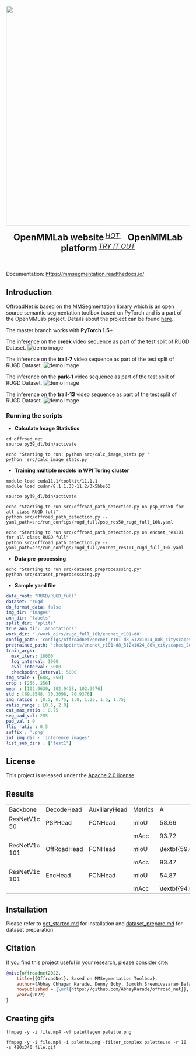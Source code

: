 <div align="center">
  <img src="resources/offroadnet_logo.png" width="600"/>
  <div>&nbsp;</div>
  <div align="center">
    <b><font size="5">OpenMMLab website</font></b>
    <sup>
      <a href="https://openmmlab.com">
        <i><font size="4">HOT</font></i>
      </a>
    </sup>
    &nbsp;&nbsp;&nbsp;&nbsp;
    <b><font size="5">OpenMMLab platform</font></b>
    <sup>
      <a href="https://platform.openmmlab.com">
        <i><font size="4">TRY IT OUT</font></i>
      </a>
    </sup>
  </div>
  <div>&nbsp;</div>
</div>
<br />

[comment]: <> ([![PyPI - Python Version]&#40;https://img.shields.io/pypi/pyversions/mmsegmentation&#41;]&#40;https://pypi.org/project/mmsegmentation/&#41;)

[comment]: <> ([![PyPI]&#40;https://img.shields.io/pypi/v/mmsegmentation&#41;]&#40;https://pypi.org/project/mmsegmentation&#41;)

[comment]: <> ([![docs]&#40;https://img.shields.io/badge/docs-latest-blue&#41;]&#40;https://mmsegmentation.readthedocs.io/en/latest/&#41;)

[comment]: <> ([![badge]&#40;https://github.com/open-mmlab/mmsegmentation/workflows/build/badge.svg&#41;]&#40;https://github.com/open-mmlab/mmsegmentation/actions&#41;)

[comment]: <> ([![codecov]&#40;https://codecov.io/gh/open-mmlab/mmsegmentation/branch/master/graph/badge.svg&#41;]&#40;https://codecov.io/gh/open-mmlab/mmsegmentation&#41;)

[comment]: <> ([![license]&#40;https://img.shields.io/github/license/open-mmlab/mmsegmentation.svg&#41;]&#40;https://github.com/open-mmlab/mmsegmentation/blob/master/LICENSE&#41;)

[comment]: <> ([![issue resolution]&#40;https://isitmaintained.com/badge/resolution/open-mmlab/mmsegmentation.svg&#41;]&#40;https://github.com/open-mmlab/mmsegmentation/issues&#41;)

[comment]: <> ([![open issues]&#40;https://isitmaintained.com/badge/open/open-mmlab/mmsegmentation.svg&#41;]&#40;https://github.com/open-mmlab/mmsegmentation/issues&#41;)

Documentation: https://mmsegmentation.readthedocs.io/

[comment]: <> (English | [简体中文]&#40;README_zh-CN.md&#41;)

## Introduction

OffroadNet is based on the MMSegmentation library which is an open source semantic segmentation toolbox based on PyTorch and is a part of the OpenMMLab project. Details about the project can be found [here](https://github.com/dennyboby/offroad_net/tree/master/docs/document).

The master branch works with **PyTorch 1.5+**.

The inference on the **creek** video sequence as part of the test split of RUGD Dataset.
![demo image](resources/inference_gifs/creek.gif)

The inference on the **trail-7** video sequence as part of the test split of RUGD Dataset.
![demo image](resources/inference_gifs/trail_7.gif)

The inference on the **park-1** video sequence as part of the test split of RUGD Dataset.
![demo image](resources/inference_gifs/park_1.gif)

The inference on the **trail-13** video sequence as part of the test split of RUGD Dataset.
![demo image](resources/inference_gifs/trail_13.gif)

### Running the scripts

- **Calculate Image Statistics**

```shell
cd offroad_net
source py39_dl/bin/activate

echo "Starting to run: python src/calc_image_stats.py "
python  src/calc_image_stats.py
```

- **Training multiple models in WPI Turing cluster**

```shell
module load cuda11.1/toolkit/11.1.1
module load cudnn/8.1.1.33-11.2/3k5bbs63

source py39_dl/bin/activate

echo "Starting to run src/offroad_path_detection.py on psp_res50 for all class RUGD full"
python src/offroad_path_detection.py --yaml_path=src/run_configs/rugd_full/psp_res50_rugd_full_10k.yaml

echo "Starting to run src/offroad_path_detection.py on encnet_res101 for all class RUGD full"
python src/offroad_path_detection.py --yaml_path=src/run_configs/rugd_full/encnet_res101_rugd_full_10k.yaml
```
- **Data pre-processing**

```shell
echo "Starting to run src/dataset_preprocesssing.py"
python src/dataset_preprocesssing.py
```
- **Sample yaml file**

```yaml
data_root: "RUGD/RUGD_full"
dataset: 'rugd'
do_format_data: false
img_dir: 'images'
ann_dir: 'labels'
split_dir: 'splits'
true_ann_dir: 'annotations'
work_dir: './work_dirs/rugd_full_10k/encnet_r101-d8'
config_path: 'configs/offroadnet/encnet_r101-d8_512x1024_80k_cityscapes.py'
pretrained_path: 'checkpoints/encnet_r101-d8_512x1024_80k_cityscapes_20200622_003555-1de64bec.pth'
train_args:
  max_iters: 10000
  log_interval: 1000
  eval_interval: 5000
  checkpoint_interval: 5000
img_scale : [688, 550]
crop : [256, 256]
mean : [102.9630, 102.9438, 102.3976]
std : [69.8548, 70.3098, 70.9376]
img_ratios : [0.5, 0.75, 1.0, 1.25, 1.5, 1.75]
ratio_range : [0.5, 2.0]
cat_max_ratio : 0.75
seg_pad_val: 255
pad_val : 0
flip_ratio : 0.5
suffix : '.png'
inf_img_dir : 'inference_images'
list_sub_dirs : ["test1"]

```

## License

This project is released under the [Apache 2.0 license](LICENSE).

## Results

<table>
    <tr>
        <td>Backbone</td>
        <td>DecodeHead</td>
        <td>AuxillaryHead</td>
        <td>Metrics</td>
        <td>A</td>
        <td>G</td>
        <td>R</td>
        <td>C</td>
        <td>O</td>
        <td>OG</td>
    </tr>
    <tr>
        <td>ResNetV1c 50</td>
        <td>PSPHead</td>
        <td>FCNHead</td>
        <td>mIoU</td>
        <td>58.66</td>
        <td>81.24</td>
        <td>67.43</td>
        <td>39.78</td>
        <td>37.14</td>
        <td>80.73</td>
    </tr>
    <tr>
        <td></td>
        <td></td>
        <td></td>
        <td>mAcc</td>
        <td>93.72</td>
        <td>\textbf{90.31}</td>
        <td>\textbf{96.42}</td>
        <td>41.22</td>
        <td>43.24</td>
        <td>87.04</td>
    </tr>
    <tr>
        <td>ResNetV1c 101</td>
        <td>OffRoadHead</td>
        <td>FCNHead</td>
        <td>mIoU</td>
        <td>\textbf{59.64}</td>
        <td>\textbf{92.37}</td>
        <td>\textbf{85.24}</td>
        <td>\textbf{43.99}</td>
        <td>\textbf{42.85}</td>
        <td>\textbf{82.18}</td>
    </tr>
    <tr>
        <td></td>
        <td></td>
        <td></td>
        <td>mAcc</td>
        <td>93.47</td>
        <td>88.66</td>
        <td>94.45</td>
        <td>\textbf{63.73}</td>
        <td>\textbf{48.87}</td>
        <td>88.73</td>
    </tr>
    <tr>
        <td>ResNetV1c 101</td>
        <td>EncHead</td>
        <td>FCNHead</td>
        <td>mIoU</td>
        <td>54.87</td>
        <td>78.78</td>
        <td>79.3</td>
        <td>34.39</td>
        <td>40.52</td>
        <td>80.09</td>
    </tr>
    <tr>
        <td></td>
        <td></td>
        <td></td>
        <td>mAcc</td>
        <td>\textbf{94.0}</td>
        <td>87.18</td>
        <td>93.58</td>
        <td>40.51</td>
        <td>48.78</td>
        <td>\textbf{90.18}</td>
    </tr>
</table>

## Installation

Please refer to [get_started.md](docs/en/get_started.md#installation) for installation and [dataset_prepare.md](docs/en/dataset_prepare.md#prepare-datasets) for dataset preparation.


## Citation

If you find this project useful in your research, please consider cite:

```bibtex
@misc{offroadnet2022,
    title={{OffroadNet}: Based on MMSegmentation Toolbox},
    author={Abhay Chhagan Karade, Denny Boby, Sumukh Sreenivasarao Balakrishna, Shreedhar Kodate},
    howpublished = {\url{https://github.com/AbhayKarade/offroad_net}},
    year={2022}
}
```


## Creating gifs
```shell
ffmpeg -y -i file.mp4 -vf palettegen palette.png

ffmpeg -y -i file.mp4 -i palette.png -filter_complex paletteuse -r 10 -s 480x340 file.gif
```

